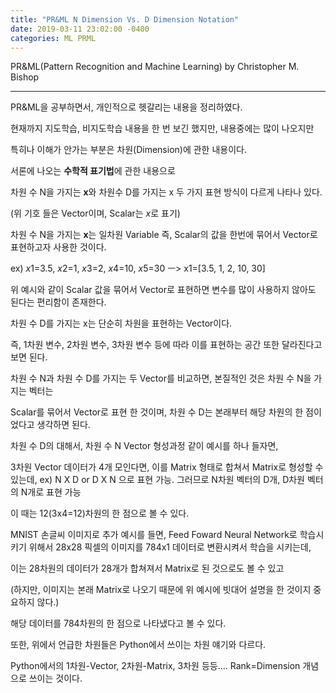 ```yaml
---
title: "PR&ML N Dimension Vs. D Dimension Notation"
date: 2019-03-11 23:02:00 -0400
categories: ML PRML
---
```



PR&ML(Pattern Recognition and Machine Learning) by Christopher M. Bishop
_____________________________


PR&ML을 공부하면서, 개인적으로 헷갈리는 내용을 정리하였다.

현재까지 지도학습, 비지도학습 내용을 한 번 보긴 했지만, 내용중에는 많이 나오지만

특히나 이해가 안가는 부분은 차원(Dimension)에 관한 내용이다.




서론에 나오는 **수학적 표기법**에 관한 내용으로

차원 수 N을 가지는 **x**와 차원수 D를 가지는 x 두 가지 표현 방식이 다르게 나타나 있다.

(위 기호 들은 Vector이며, Scalar는 *x*로 표기)




차원 수 N을 가지는 **x**는 일차원 Variable 즉, Scalar의 값을 한번에 묶어서 Vector로 표현하고자 사용한 것이다.

ex) *x*1=3.5, *x*2=1, *x*3=2, *x*4=10, *x*5=30 ㅡ> x1=[3.5, 1, 2, 10, 30]

위 예시와 같이 Scalar 값을  묶어서 Vector로 표현하면 변수를 많이 사용하지 않아도 된다는 편리함이 존재한다.




차원 수 D를 가지는 x는 단순히 차원을 표현하는 Vector이다.

즉, 1차원 변수, 2차원 변수, 3차원 변수 등에 따라 이를 표현하는 공간 또한 달라진다고 보면 된다.




차원 수 N과 차원 수 D를 가지는 두 Vector를 비교하면, 본질적인 것은 차원 수 N을 가지는 벡터는

Scalar를 묶어서 Vector로 표현 한 것이며, 차원 수 D는 본래부터 해당 차원의 한 점이었다고 생각하면 된다.




차원 수 D의 대해서, 차원 수 N Vector 형성과정 같이 예시를 하나 들자면,

3차원 Vector 데이터가 4개 모인다면, 이를 Matrix 형태로 합쳐서 Matrix로 형성할 수 있는데,
ex) N X D or D X N 으로 표현 가능. 그러므로 N차원 벡터의 D개, D차원 벡터의 N개로 표현 가능

이 때는 12(3x4=12)차원의 한 점으로 볼 수 있다.

MNIST 손글씨 이미지로 추가 예시를 들면,
Feed Foward Neural Network로 학습시키기 위해서
28x28 픽셀의 이미지를 784x1 데이터로 변환시켜서 학습을 시키는데,

이는 28차원의 데이터가 28개가 합쳐져서 Matrix로 된 것으로도 볼 수 있고

(하지만, 이미지는 본래 Matrix로 나오기 때문에 위 예시에 빗대어 설명을 한 것이지 중요하지 않다.)

해당 데이터를 784차원의 한 점으로 나타냈다고 볼 수 있다.




또한, 위에서 언급한 차원들은 Python에서 쓰이는 차원 얘기와 다르다.

Python에서의 1차원-Vector, 2차원-Matrix, 3차원 등등.... Rank=Dimension 개념으로 쓰이는 것이다.
